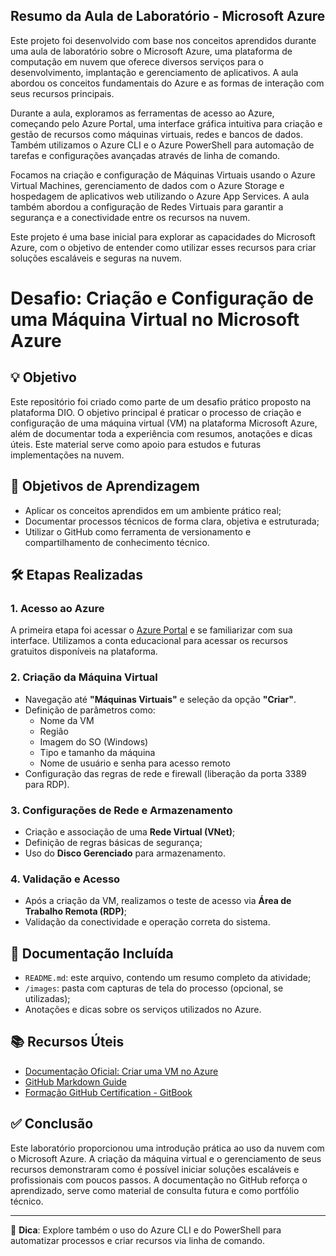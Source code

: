 ## Resumo da Aula de Laboratório - Microsoft Azure
Este projeto foi desenvolvido com base nos conceitos aprendidos durante uma aula de laboratório sobre o Microsoft Azure, uma plataforma de computação em nuvem que oferece diversos serviços para o desenvolvimento, implantação e gerenciamento de aplicativos. A aula abordou os conceitos fundamentais do Azure e as formas de interação com seus recursos principais.

Durante a aula, exploramos as ferramentas de acesso ao Azure, começando pelo Azure Portal, uma interface gráfica intuitiva para criação e gestão de recursos como máquinas virtuais, redes e bancos de dados. Também utilizamos o Azure CLI e o Azure PowerShell para automação de tarefas e configurações avançadas através de linha de comando.

Focamos na criação e configuração de Máquinas Virtuais usando o Azure Virtual Machines, gerenciamento de dados com o Azure Storage e hospedagem de aplicativos web utilizando o Azure App Services. A aula também abordou a configuração de Redes Virtuais para garantir a segurança e a conectividade entre os recursos na nuvem.

Este projeto é uma base inicial para explorar as capacidades do Microsoft Azure, com o objetivo de entender como utilizar esses recursos para criar soluções escaláveis e seguras na nuvem.

# Desafio: Criação e Configuração de uma Máquina Virtual no Microsoft Azure

## 💡 Objetivo

Este repositório foi criado como parte de um desafio prático proposto na plataforma DIO. O objetivo principal é praticar o processo de criação e configuração de uma máquina virtual (VM) na plataforma Microsoft Azure, além de documentar toda a experiência com resumos, anotações e dicas úteis. Este material serve como apoio para estudos e futuras implementações na nuvem.

## 🎯 Objetivos de Aprendizagem

- Aplicar os conceitos aprendidos em um ambiente prático real;
- Documentar processos técnicos de forma clara, objetiva e estruturada;
- Utilizar o GitHub como ferramenta de versionamento e compartilhamento de conhecimento técnico.

## 🛠️ Etapas Realizadas

### 1. Acesso ao Azure
A primeira etapa foi acessar o [Azure Portal](https://portal.azure.com/) e se familiarizar com sua interface. Utilizamos a conta educacional para acessar os recursos gratuitos disponíveis na plataforma.

### 2. Criação da Máquina Virtual
- Navegação até **"Máquinas Virtuais"** e seleção da opção **"Criar"**.
- Definição de parâmetros como:
  - Nome da VM
  - Região
  - Imagem do SO (Windows)
  - Tipo e tamanho da máquina
  - Nome de usuário e senha para acesso remoto
- Configuração das regras de rede e firewall (liberação da porta 3389 para RDP).

### 3. Configurações de Rede e Armazenamento
- Criação e associação de uma **Rede Virtual (VNet)**;
- Definição de regras básicas de segurança;
- Uso do **Disco Gerenciado** para armazenamento.

### 4. Validação e Acesso
- Após a criação da VM, realizamos o teste de acesso via **Área de Trabalho Remota (RDP)**;
- Validação da conectividade e operação correta do sistema.

## 🧾 Documentação Incluída

- `README.md`: este arquivo, contendo um resumo completo da atividade;
- `/images`: pasta com capturas de tela do processo (opcional, se utilizadas);
- Anotações e dicas sobre os serviços utilizados no Azure.

## 📚 Recursos Úteis

- [Documentação Oficial: Criar uma VM no Azure](https://learn.microsoft.com/pt-br/azure/virtual-machines/windows/quick-create-portal)
- [GitHub Markdown Guide](https://www.markdownguide.org/basic-syntax/)
- [Formação GitHub Certification - GitBook](https://dio.me)

## ✅ Conclusão

Este laboratório proporcionou uma introdução prática ao uso da nuvem com o Microsoft Azure. A criação da máquina virtual e o gerenciamento de seus recursos demonstraram como é possível iniciar soluções escaláveis e profissionais com poucos passos. A documentação no GitHub reforça o aprendizado, serve como material de consulta futura e como portfólio técnico.

---

📌 **Dica**: Explore também o uso do Azure CLI e do PowerShell para automatizar processos e criar recursos via linha de comando.



